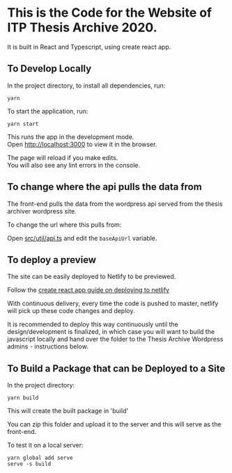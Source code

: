 # This is the Code for the Website of ITP Thesis Archive 2020.

It is built in React and Typescript, using create react app.

## To Develop Locally

In the project directory, to install all dependencies, run:

    yarn

To start the application, run:

    yarn start

This runs the app in the development mode.<br />
Open [http://localhost:3000](http://localhost:3000) to view it in the browser.

The page will reload if you make edits.<br />
You will also see any lint errors in the console.

## To change where the api pulls the data from

The front-end pulls the data from the wordpress api served
from the thesis archiver wordpress site.

To change the url where this pulls from:

Open [src/util/api.ts](src/util/api.ts) and edit the `baseApiUrl` variable.

## To deploy a preview

The site can be easily deployed to Netlify to be previewed.

Follow the [create react app guide on deploying to netlify](https://create-react-app.dev/docs/deployment/#netlify)

With continuous delivery, every time the code is pushed to master, netlify will pick up these code changes and deploy.

It is recommended to deploy this way continuously until the design/development is finalized, in which case you will want to build the javascript locally and hand over the folder to the Thesis Archive Wordpress admins - instructions below.

## To Build a Package that can be Deployed to a Site

In the project directory:

    yarn build

This will create the built package in 'build'

You can zip this folder and upload it to the server and this will serve as the front-end.

To test it on a local server:

    yarn global add serve
    serve -s build

